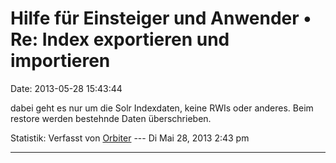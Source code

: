 Hilfe für Einsteiger und Anwender • Re: Index exportieren und importieren
=========================================================================

Date: 2013-05-28 15:43:44

dabei geht es nur um die Solr Indexdaten, keine RWIs oder anderes. Beim
restore werden bestehnde Daten überschrieben.

Statistik: Verfasst von
[Orbiter](http://forum.yacy-websuche.de/memberlist.php?mode=viewprofile&u=2)
--- Di Mai 28, 2013 2:43 pm

------------------------------------------------------------------------

